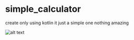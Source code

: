 # simple_calculator

create only using kotlin 
it just a simple one nothing amazing 

![alt text](https://imgur.com/gallery/fyaxBNz)

